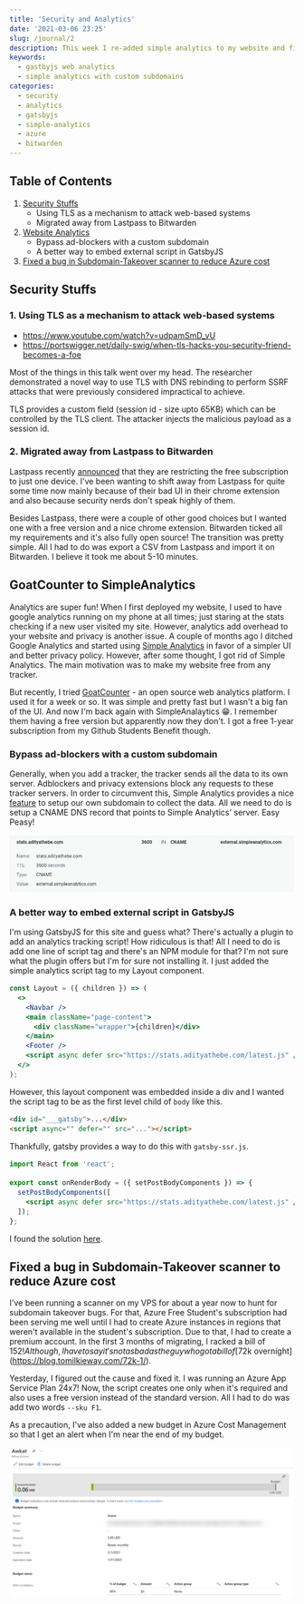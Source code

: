 ```yaml
---
title: 'Security and Analytics'
date: '2021-03-06 23:25'
slug: /journal/2
description: This week I re-added simple analytics to my website and fixed a major bug that was costing me $70 every month
keywords:
  - gastbyjs web analytics
  - simple analytics with custom subdomains
categories:
  - security
  - analytics
  - gatsbyjs
  - simple-analytics
  - azure
  - bitwarden
---
```


<div class="table-of-contents">

## Table of Contents

1. [Security Stuffs](#security)
   - Using TLS as a mechanism to attack web-based systems
   - Migrated away from Lastpass to Bitwarden
2. [Website Analytics](#web-analytics)
   - Bypass ad-blockers with a custom subdomain
   - A better way to embed external script in GatsbyJS
3. [Fixed a bug in Subdomain-Takeover scanner to reduce Azure cost](#azure-subdomain-takeover)

</div>

## Security Stuffs <a name="security"></a>

### 1. Using TLS as a mechanism to attack web-based systems

- https://www.youtube.com/watch?v=udpamSmD_vU
- https://portswigger.net/daily-swig/when-tls-hacks-you-security-friend-becomes-a-foe

Most of the things in this talk went over my head. The researcher demonstrated a novel way to use TLS with DNS rebinding to perform SSRF attacks that were previously considered impractical to achieve.

TLS provides a custom field (session id - size upto 65KB) which can be controlled by the TLS client. The attacker injects the malicious payload as a session id.

### 2. Migrated away from Lastpass to Bitwarden

Lastpass recently [announced](https://blog.lastpass.com/2021/02/changes-to-lastpass-free/) that they are restricting the free subscription to just one device. I've been wanting to shift away from Lastpass for quite some time now mainly because of their bad UI in their chrome extension and also because security nerds don't speak highly of them.

Besides Lastpass, there were a couple of other good choices but I wanted one with a free version and a nice chrome extension. Bitwarden ticked all my requirements and it's also fully open source! The transition was pretty simple. All I had to do was export a CSV from Lastpass and import it on Bitwarden. I believe it took me about 5-10 minutes.

## GoatCounter to SimpleAnalytics <a name="web-analytics"></a>

Analytics are super fun! When I first deployed my website, I used to have google analytics running on my phone at all times; just staring at the stats checking if a new user visited my site. However, analytics add overhead to your website and privacy is another issue. A couple of months ago I ditched Google Analytics and started using [Simple Analytics](https://simpleanalytics.com) in favor of a simpler UI and better privacy policy. However, after some thought, I got rid of Simple Analytics. The main motivation was to make my website free from any tracker.

But recently, I tried [GoatCounter](https://www.goatcounter.com/) - an open source web analytics platform. I used it for a week or so. It was simple and pretty fast but I wasn't a big fan of the UI. And now I'm back again with SimpleAnalaytics 😁. I remember them having a free version but apparently now they don't. I got a free 1-year subscription from my Github Students Benefit though.

### Bypass ad-blockers with a custom subdomain

Generally, when you add a tracker, the tracker sends all the data to its own server. Adblockers and privacy extensions block any requests to these tracker servers. In order to circumvent this, Simple Analytics provides a nice [feature](https://docs.simpleanalytics.com/bypass-ad-blockers) to setup our own subdomain to collect the data. All we need to do is setup a CNAME DNS record that points to Simple Analytics' server. Easy Peasy!

![](./netlify-dns.png)

### A better way to embed external script in GatsbyJS

I'm using GatsbyJS for this site and guess what? There's actually a plugin to add an analytics tracking script! How ridiculous is that! All I need to do is add one line of script tag and there's an NPM module for that? I'm not sure what the plugin offers but I'm for sure not installing it. I just added the simple analytics script tag to my Layout component.

```jsx
const Layout = ({ children }) => (
  <>
    <Navbar />
    <main className="page-content">
      <div className="wrapper">{children}</div>
    </main>
    <Footer />
    <script async defer src="https://stats.adityathebe.com/latest.js" />
  </>
);
```

However, this layout component was embedded inside a div and I wanted the script tag to be as the first level child of `body` like this.

```html
<div id="___gatsby">...</div>
<script async="" defer="" src="..."></script>
```

Thankfully, gatsby provides a way to do this with `gatsby-ssr.js`.

```jsx
import React from 'react';

export const onRenderBody = ({ setPostBodyComponents }) => {
  setPostBodyComponents([
    <script async defer src="https://stats.adityathebe.com/latest.js" />,
  ]);
};
```

I found the solution [here](https://github.com/gatsbyjs/gatsby/issues/11013#issuecomment-610886184).

## Fixed a bug in Subdomain-Takeover scanner to reduce Azure cost<a name="azure-subdomain-takeover"></a>

I've been running a scanner on my VPS for about a year now to hunt for subdomain takeover bugs. For that, Azure Free Student's subscription had been serving me well until I had to create Azure instances in regions that weren't available in the student's subscription. Due to that, I had to create a premium account. In the first 3 months of migrating, I racked a bill of $152! Although, I have to say it's not as bad as the guy who got a bill of [$72k overnight](https://blog.tomilkieway.com/72k-1/).

Yesterday, I figured out the cause and fixed it. I was running an Azure App Service Plan 24x7! Now, the script creates one only when it's required and also uses a free version instead of the standard version. All I had to do was add two words `--sku F1`.

As a precaution, I've also added a new budget in Azure Cost Management so that I get an alert when I'm near the end of my budget.

![Azure Cost Management](./azure-budget.png)
